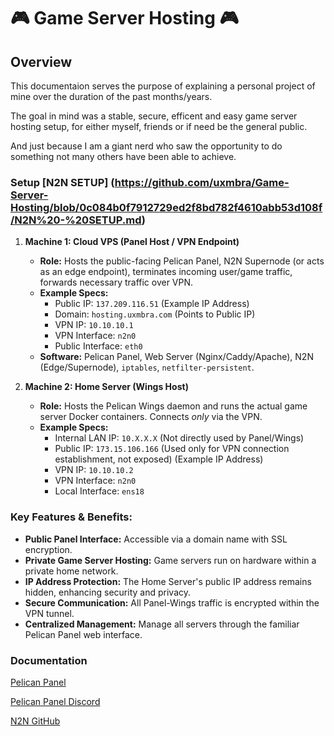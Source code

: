 
# 🎮 Game Server Hosting 🎮 

## **Overview**

This documentaion serves the purpose of explaining a personal project of mine over the duration of the past months/years.

The goal in mind was a stable, secure, efficent and easy game server hosting setup, for either myself, friends or if need be the general public.

And just because I am a giant nerd who saw the opportunity to do something not many others have been able to achieve.

### **Setup** [N2N SETUP] (https://github.com/uxmbra/Game-Server-Hosting/blob/0c084b0f7912729ed2f8bd782f4610abb53d108f/N2N%20-%20SETUP.md)

1.  **Machine 1: Cloud VPS (Panel Host / VPN Endpoint)**
    * **Role:** Hosts the public-facing Pelican Panel, N2N Supernode (or acts as an edge endpoint), terminates incoming user/game traffic, forwards necessary traffic over VPN.
    * **Example Specs:**
        * Public IP: `137.209.116.51` (Example IP Address)
        * Domain: `hosting.uxmbra.com` (Points to Public IP)
        * VPN IP: `10.10.10.1`
        * VPN Interface: `n2n0`
        * Public Interface: `eth0`
    * **Software:** Pelican Panel, Web Server (Nginx/Caddy/Apache), N2N (Edge/Supernode), `iptables`, `netfilter-persistent`.

2.  **Machine 2: Home Server (Wings Host)**
    * **Role:** Hosts the Pelican Wings daemon and runs the actual game server Docker containers. Connects *only* via the VPN.
    * **Example Specs:**
        * Internal LAN IP: `10.X.X.X` (Not directly used by Panel/Wings)
        * Public IP: `173.15.106.166` (Used only for VPN connection establishment, not exposed) (Example IP Address)
        * VPN IP: `10.10.10.2`
        * VPN Interface: `n2n0`
        * Local Interface: `ens18`

### **Key Features & Benefits:**

* **Public Panel Interface:** Accessible via a domain name with SSL encryption.
* **Private Game Server Hosting:** Game servers run on hardware within a private home network.
* **IP Address Protection:** The Home Server's public IP address remains hidden, enhancing security and privacy.
* **Secure Communication:** All Panel-Wings traffic is encrypted within the VPN tunnel.
* **Centralized Management:** Manage all servers through the familiar Pelican Panel web interface.

### Documentation

[Pelican Panel](https://pelican.dev/)

[Pelican Panel Discord](https://discord.gg/pelican-panel)

[N2N GitHub](https://github.com/ntop/n2n)